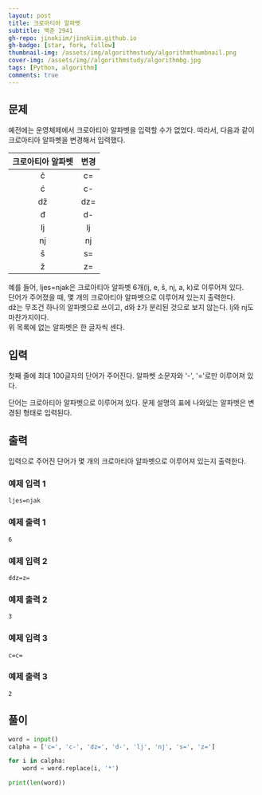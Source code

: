 ```yaml
---
layout: post
title: 크로아티아 알파벳
subtitle: 백준 2941
gh-repo: jinokiim/jinokiim.github.io
gh-badge: [star, fork, follow]
thumbnail-img: /assets/img/algorithmstudy/algorithmthumbnail.png
cover-img: /assets/img//algorithmstudy/algorithmbg.jpg
tags: [Python, algorithm]
comments: true
---
```


## 문제
예전에는 운영체제에서 크로아티아 알파벳을 입력할 수가 없었다. 따라서, 다음과 같이 크로아티아 알파벳을 변경해서 입력했다.  
  
|크로아티아 알파벳|	변경|
|:---:|:---:|
|č	|c=|
|ć|	c-|
|dž|	dz=|
|đ	|d-|
|lj|lj|
|nj|	nj|
|š|	s=|
|ž|	z=|
  
예를 들어, ljes=njak은 크로아티아 알파벳 6개(lj, e, š, nj, a, k)로 이루어져 있다.  
단어가 주어졌을 때, 몇 개의 크로아티아 알파벳으로 이루어져 있는지 출력한다.  
dž는 무조건 하나의 알파벳으로 쓰이고, d와 ž가 분리된 것으로 보지 않는다. lj와 nj도 마찬가지이다.  
위 목록에 없는 알파벳은 한 글자씩 센다.  

## 입력
첫째 줄에 최대 100글자의 단어가 주어진다. 알파벳 소문자와 '-', '='로만 이루어져 있다.  

단어는 크로아티아 알파벳으로 이루어져 있다. 문제 설명의 표에 나와있는 알파벳은 변경된 형태로 입력된다.

## 출력
입력으로 주어진 단어가 몇 개의 크로아티아 알파벳으로 이루어져 있는지 출력한다.


### 예제 입력 1
```
ljes=njak
```
### 예제 출력 1
```
6
```
### 예제 입력 2
```
ddz=z=
```
### 예제 출력 2
```
3
```
### 예제 입력 3
```
c=c=
```
### 예제 출력 3
```
2
```

## **풀이**

```python
word = input()
calpha = ['c=', 'c-', 'dz=', 'd-', 'lj', 'nj', 's=', 'z=']

for i in calpha:
    word = word.replace(i, '*')

print(len(word))
```
